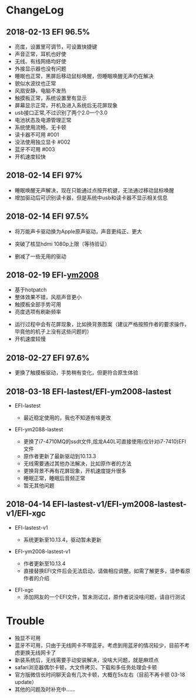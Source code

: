 # ChangeLog


## 2018-02-13 EFI 96.5%

- 亮度，设置里可调节，可设置快捷键
- 声音正常，耳机也好使
- 无线、有线网络均好使
- 外接显示器也没有问题
- 睡眠也正常，黑屏后移动鼠标唤醒，但睡眠唤醒无声仍在解决
- 貌似水波纹也正常
- 风扇安静，电脑不发热
- 触摸板正常，系统设置里有显示
- 屏幕显示正常，开机及进入系统后无花屏现象
- usb接口正常,不过识别了两个2.0一个3.0
- 电池状态及电源管理正常
- 系统使用流畅，无卡顿
- 读卡器不可用 #001
- 没法使用独立显卡 #002
- 蓝牙不可用 #003
- 开机速度较快



## 2018-02-14 EFI 97%

+ 睡眠唤醒无声解决，现在只能通过点按开机键，无法通过移动鼠标唤醒
+ 增加驱动后可识别读卡器，但是系统中usb和读卡器不显示相关信息



## 2018-02-14 EFI 97.5%

+ 将万能声卡驱动换为Apple原声驱动，声音更纯正、更大
- 突破了核显hdmi 1080p上限（等待验证）
+ 删减了一些无用的驱动



## 2018-02-19 EFI-[ym2008](https://github.com/ym2008)

+ 基于hotpatch
+ 整体效果不错，风扇声音更小
+ 触摸板全部手势可用
+ 亮度选项有刷新频率
- 运行过程中会有花屏现象，比如换背景图案（建议严格按照作者的要求操作，毕竟他的机子上没有这些问题的）
- 开机速度较慢



## 2018-02-27 EFI 97.6%

+ 更换了触摸板驱动，手势稍有变化，但更符合原生体验



## 2018-03-18 EFI-lastest/EFI-ym2008-lastest

- EFI-lastest 
    - 最近稳定使用的，我也不知道有啥更改

- EFI-ym2088-lastest 
    - 更换了i7-4710MQ的ssdt文件,炫龙A40L可直接使用(仅针对i7-7410)EFI文件
    - 原作者更新了最新驱动到10.13.3
    - 无线需要通过其他办法解决，比如原作者的方法
    - 更换背景不再有花屏现象，开机速度提升很多
    - 睡眠正常，睡眠后音频正常
    - 暂无其他问题



## 2018-04-14 EFI-lastest-v1/EFI-ym2008-lastest-v1/EFI-xgc

- EFI-lastest-v1
    - 系统更新至10.13.4，驱动暂未更新

- EFI-ym2008-lastest-v1
    - 作者更新至10.13.4
    - 直接替换EFI文件后会无法启动，请做相应调整。如需了解更多，请参看原作者的介绍

+ EFI-xgc
    - 添加网友的一个EFI文件，暂未测试过，原作者说没啥问题，请自行测试





# Trouble
- 独显不可用
- 蓝牙不可用，只由于无线网卡不带蓝牙。考虑到用蓝牙的情况较少，目前不考虑更换无线网卡了
- 新装系统后，无线需要手动安装解决，没啥大问题，就是麻烦点
- safari浏览器偶尔卡顿，大文件拷贝、下载和多任务处理会卡顿
- 官方版微信长时间聊天会有几次卡顿，大概在5s左右（目前不再卡顿 03-18 update）
- 其他的问题及时补充中......
